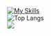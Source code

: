 [![My Skills](https://skillicons.dev/icons?i=js,html,css,nodejs,react)](https://skillicons.dev)<br>
![Top Langs](https://github-readme-stats.vercel.app/api/top-langs/?username=guskirb&layout=compact&theme=github_dark_dimmed)<br>
![](https://komarev.com/ghpvc/?username=guskirb)




<!---
guskirb/guskirb is a ✨ special ✨ repository because its `README.md` (this file) appears on your GitHub profile.
You can click the Preview link to take a look at your changes.
--->
